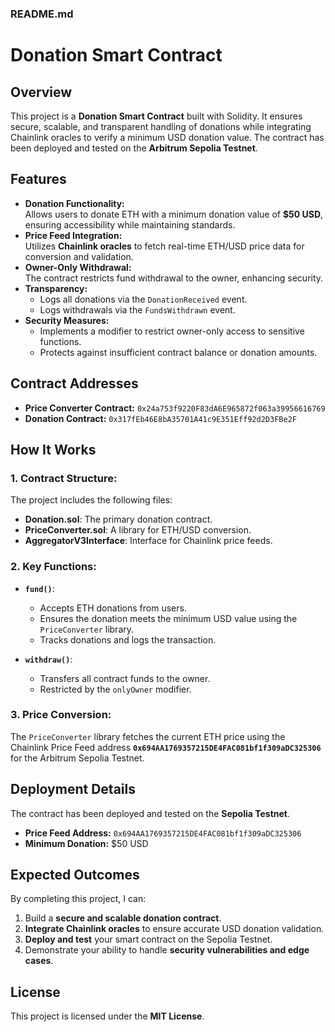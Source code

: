 ### **README.md**

# Donation Smart Contract  

## **Overview**  
This project is a **Donation Smart Contract** built with Solidity. It ensures secure, scalable, and transparent handling of donations while integrating Chainlink oracles to verify a minimum USD donation value. The contract has been deployed and tested on the **Arbitrum Sepolia Testnet**.



## **Features**  
- **Donation Functionality:**  
  Allows users to donate ETH with a minimum donation value of **$50 USD**, ensuring accessibility while maintaining standards.  
- **Price Feed Integration:**  
  Utilizes **Chainlink oracles** to fetch real-time ETH/USD price data for conversion and validation.  
- **Owner-Only Withdrawal:**  
  The contract restricts fund withdrawal to the owner, enhancing security.  
- **Transparency:**  
  - Logs all donations via the `DonationReceived` event.  
  - Logs withdrawals via the `FundsWithdrawn` event.  
- **Security Measures:**  
  - Implements a modifier to restrict owner-only access to sensitive functions.  
  - Protects against insufficient contract balance or donation amounts.  



## **Contract Addresses**  

- **Price Converter Contract:** `0x24a753f9220F83dA6E965872f063a39956616769`  
- **Donation Contract:** `0x317fEb46E8bA35701A41c9E351Eff92d2D3FBe2F`  



## **How It Works**  

### **1. Contract Structure:**  
The project includes the following files:  
- **Donation.sol**: The primary donation contract.  
- **PriceConverter.sol**: A library for ETH/USD conversion.  
- **AggregatorV3Interface**: Interface for Chainlink price feeds.

### **2. Key Functions:**  
- **`fund()`**:  
  - Accepts ETH donations from users.  
  - Ensures the donation meets the minimum USD value using the `PriceConverter` library.  
  - Tracks donations and logs the transaction.  

- **`withdraw()`**:  
  - Transfers all contract funds to the owner.  
  - Restricted by the `onlyOwner` modifier.  

### **3. Price Conversion:**  
The `PriceConverter` library fetches the current ETH price using the Chainlink Price Feed address **`0x694AA1769357215DE4FAC081bf1f309aDC325306`** for the Arbitrum Sepolia Testnet.  


## **Deployment Details**  
The contract has been deployed and tested on the **Sepolia Testnet**.  

- **Price Feed Address:** `0x694AA1769357215DE4FAC081bf1f309aDC325306`  
- **Minimum Donation:** $50 USD  


## **Expected Outcomes**  

By completing this project, I can:  
1. Build a **secure and scalable donation contract**.  
2. **Integrate Chainlink oracles** to ensure accurate USD donation validation.  
3. **Deploy and test** your smart contract on the Sepolia Testnet.  
4. Demonstrate your ability to handle **security vulnerabilities and edge cases**.  


## **License**  
This project is licensed under the **MIT License**.  
